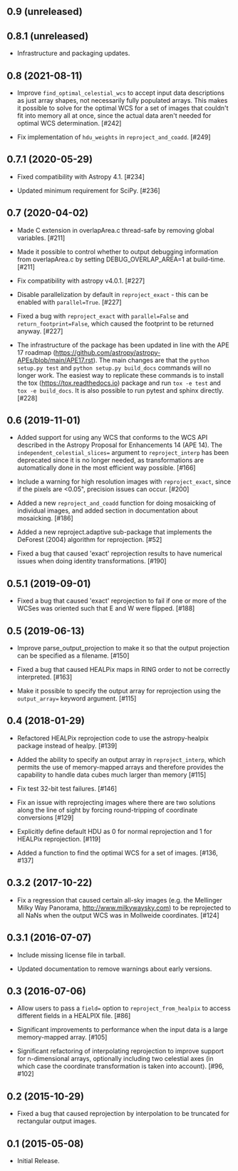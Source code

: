 0.9 (unreleased)
----------------

0.8.1 (unreleased)
------------------

- Infrastructure and packaging updates.

0.8 (2021-08-11)
----------------

- Improve ``find_optimal_celestial_wcs`` to accept input data descriptions as
  just array shapes, not necessarily fully populated arrays. This makes it
  possible to solve for the optimal WCS for a set of images that couldn't fit
  into memory all at once, since the actual data aren't needed for optimal WCS
  determination. [#242]

- Fix implementation of ``hdu_weights`` in ``reproject_and_coadd``. [#249]

0.7.1 (2020-05-29)
------------------

- Fixed compatibility with Astropy 4.1. [#234]

- Updated minimum requirement for SciPy. [#236]

0.7 (2020-04-02)
----------------

- Made C extension in overlapArea.c thread-safe by removing global
  variables. [#211]

- Made it possible to control whether to output debugging information
  from overlapArea.c by setting DEBUG_OVERLAP_AREA=1 at build-time. [#211]

- Fix compatibility with astropy v4.0.1. [#227]

- Disable parallelization by default in ``reproject_exact`` - this can be
  enabled with ``parallel=True``. [#227]

- Fixed a bug with ``reproject_exact`` with ``parallel=False`` and
  ``return_footprint=False``, which caused the footprint to be returned
  anyway. [#227]

- The infrastructure of the package has been updated in line with the
  APE 17 roadmap (https://github.com/astropy/astropy-APEs/blob/main/APE17.rst).
  The main changes are that the ``python setup.py test`` and
  ``python setup.py build_docs`` commands will no longer work. The
  easiest way to replicate these commands is to install the tox
  (https://tox.readthedocs.io) package and run ``tox -e test`` and
  ``tox -e build_docs``. It is also possible to run pytest and sphinx
  directly. [#228]

0.6 (2019-11-01)
----------------

- Added support for using any WCS that conforms to the WCS API described
  in the Astropy Proposal for Enhancements 14 (APE 14). The
  ``independent_celestial_slices=`` argument to ``reproject_interp`` has
  been deprecated since it is no longer needed, as transformations are
  automatically done in the most efficient way possible. [#166]

- Include a warning for high resolution images with ``reproject_exact``,
  since if the pixels are <0.05", precision issues can occur. [#200]

- Added a new ``reproject_and_coadd`` function for doing mosaicking of
  individual images, and added section in documentation about mosaicking.
  [#186]

- Added a new reproject.adaptive sub-package that implements the DeForest
  (2004) algorithm for reprojection. [#52]

- Fixed a bug that caused 'exact' reprojection results to have numerical
  issues when doing identity transformations. [#190]

0.5.1 (2019-09-01)
------------------

- Fixed a bug that caused 'exact' reprojection to fail if one or more of
  the WCSes was oriented such that E and W were flipped. [#188]

0.5 (2019-06-13)
----------------

- Improve parse_output_projection to make it so that the output projection
  can be specified as a filename. [#150]

- Fixed a bug that caused HEALPix maps in RING order to not be correctly
  interpreted. [#163]

- Make it possible to specify the output array for reprojection using the
  ``output_array=`` keyword argument. [#115]

0.4 (2018-01-29)
----------------

- Refactored HEALPix reprojection code to use the astropy-healpix package
  instead of healpy. [#139]

- Added the ability to specify an output array in ``reproject_interp``, which
  permits the use of memory-mapped arrays and therefore provides the capability
  to handle data cubes much larger than memory [#115]

- Fix test 32-bit test failures. [#146]

- Fix an issue with reprojecting images where there are two solutions along
  the line of sight by forcing round-tripping of coordinate conversions [#129]

- Explicitly define default HDU as 0 for normal reprojection and 1 for
  HEALPix reprojection. [#119]

- Added a function to find the optimal WCS for a set of images. [#136, #137]

0.3.2 (2017-10-22)
------------------

- Fix a regression that caused certain all-sky images (e.g. the Mellinger Milky
  Way Panorama, http://www.milkywaysky.com) to be reprojected to all NaNs when
  the output WCS was in Mollweide coordinates. [#124]

0.3.1 (2016-07-07)
------------------

- Include missing license file in tarball.

- Updated documentation to remove warnings about early versions.

0.3 (2016-07-06)
----------------

- Allow users to pass a ``field=`` option to ``reproject_from_healpix``
  to access different fields in a HEALPIX file. [#86]

- Significant improvements to performance when the input data is a large
  memory-mapped array. [#105]

- Significant refactoring of interpolating reprojection to improve support for
  n-dimensional arrays, optionally including two celestial axes (in which
  case the coordinate transformation is taken into account). [#96, #102]

0.2 (2015-10-29)
----------------

- Fixed a bug that caused reprojection by interpolation to be truncated for
  rectangular output images.

0.1 (2015-05-08)
----------------

- Initial Release.
